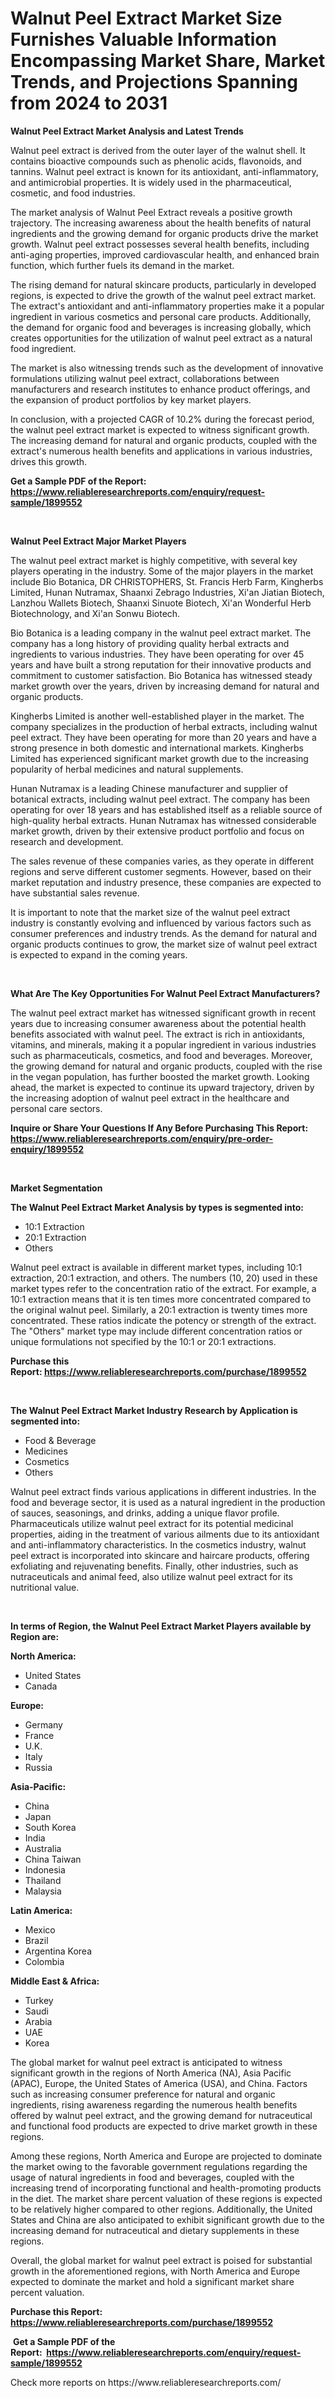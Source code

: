 <p><h1>Walnut Peel Extract Market Size Furnishes Valuable Information Encompassing Market Share, Market Trends, and Projections Spanning from 2024 to 2031</h1></p><p><strong>Walnut Peel Extract Market Analysis and Latest Trends</strong></p>
<p><p>Walnut peel extract is derived from the outer layer of the walnut shell. It contains bioactive compounds such as phenolic acids, flavonoids, and tannins. Walnut peel extract is known for its antioxidant, anti-inflammatory, and antimicrobial properties. It is widely used in the pharmaceutical, cosmetic, and food industries.</p><p>The market analysis of Walnut Peel Extract reveals a positive growth trajectory. The increasing awareness about the health benefits of natural ingredients and the growing demand for organic products drive the market growth. Walnut peel extract possesses several health benefits, including anti-aging properties, improved cardiovascular health, and enhanced brain function, which further fuels its demand in the market.</p><p>The rising demand for natural skincare products, particularly in developed regions, is expected to drive the growth of the walnut peel extract market. The extract's antioxidant and anti-inflammatory properties make it a popular ingredient in various cosmetics and personal care products. Additionally, the demand for organic food and beverages is increasing globally, which creates opportunities for the utilization of walnut peel extract as a natural food ingredient.</p><p>The market is also witnessing trends such as the development of innovative formulations utilizing walnut peel extract, collaborations between manufacturers and research institutes to enhance product offerings, and the expansion of product portfolios by key market players.</p><p>In conclusion, with a projected CAGR of 10.2% during the forecast period, the walnut peel extract market is expected to witness significant growth. The increasing demand for natural and organic products, coupled with the extract's numerous health benefits and applications in various industries, drives this growth.</p></p>
<p><strong>Get a Sample PDF of the Report:&nbsp; <a href="https://www.reliableresearchreports.com/enquiry/request-sample/1899552">https://www.reliableresearchreports.com/enquiry/request-sample/1899552</a></strong></p>
<p>&nbsp;</p>
<p><strong>Walnut Peel Extract Major Market Players</strong></p>
<p><p>The walnut peel extract market is highly competitive, with several key players operating in the industry. Some of the major players in the market include Bio Botanica, DR CHRISTOPHERS, St. Francis Herb Farm, Kingherbs Limited, Hunan Nutramax, Shaanxi Zebrago Industries, Xi'an Jiatian Biotech, Lanzhou Wallets Biotech, Shaanxi Sinuote Biotech, Xi'an Wonderful Herb Biotechnology, and Xi'an Sonwu Biotech.</p><p>Bio Botanica is a leading company in the walnut peel extract market. The company has a long history of providing quality herbal extracts and ingredients to various industries. They have been operating for over 45 years and have built a strong reputation for their innovative products and commitment to customer satisfaction. Bio Botanica has witnessed steady market growth over the years, driven by increasing demand for natural and organic products.</p><p>Kingherbs Limited is another well-established player in the market. The company specializes in the production of herbal extracts, including walnut peel extract. They have been operating for more than 20 years and have a strong presence in both domestic and international markets. Kingherbs Limited has experienced significant market growth due to the increasing popularity of herbal medicines and natural supplements.</p><p>Hunan Nutramax is a leading Chinese manufacturer and supplier of botanical extracts, including walnut peel extract. The company has been operating for over 18 years and has established itself as a reliable source of high-quality herbal extracts. Hunan Nutramax has witnessed considerable market growth, driven by their extensive product portfolio and focus on research and development.</p><p>The sales revenue of these companies varies, as they operate in different regions and serve different customer segments. However, based on their market reputation and industry presence, these companies are expected to have substantial sales revenue.</p><p>It is important to note that the market size of the walnut peel extract industry is constantly evolving and influenced by various factors such as consumer preferences and industry trends. As the demand for natural and organic products continues to grow, the market size of walnut peel extract is expected to expand in the coming years.</p></p>
<p>&nbsp;</p>
<p><strong>What Are The Key Opportunities For Walnut Peel Extract Manufacturers?</strong></p>
<p><p>The walnut peel extract market has witnessed significant growth in recent years due to increasing consumer awareness about the potential health benefits associated with walnut peel. The extract is rich in antioxidants, vitamins, and minerals, making it a popular ingredient in various industries such as pharmaceuticals, cosmetics, and food and beverages. Moreover, the growing demand for natural and organic products, coupled with the rise in the vegan population, has further boosted the market growth. Looking ahead, the market is expected to continue its upward trajectory, driven by the increasing adoption of walnut peel extract in the healthcare and personal care sectors.</p></p>
<p><strong>Inquire or Share Your Questions If Any Before Purchasing This Report: <a href="https://www.reliableresearchreports.com/enquiry/pre-order-enquiry/1899552">https://www.reliableresearchreports.com/enquiry/pre-order-enquiry/1899552</a></strong></p>
<p>&nbsp;</p>
<p><strong>Market Segmentation</strong></p>
<p><strong>The Walnut Peel Extract Market Analysis by types is segmented into:</strong></p>
<p><ul><li>10:1 Extraction</li><li>20:1 Extraction</li><li>Others</li></ul></p>
<p><p>Walnut peel extract is available in different market types, including 10:1 extraction, 20:1 extraction, and others. The numbers (10, 20) used in these market types refer to the concentration ratio of the extract. For example, a 10:1 extraction means that it is ten times more concentrated compared to the original walnut peel. Similarly, a 20:1 extraction is twenty times more concentrated. These ratios indicate the potency or strength of the extract. The "Others" market type may include different concentration ratios or unique formulations not specified by the 10:1 or 20:1 extractions.</p></p>
<p><strong>Purchase this Report:&nbsp;<a href="https://www.reliableresearchreports.com/purchase/1899552">https://www.reliableresearchreports.com/purchase/1899552</a></strong></p>
<p>&nbsp;</p>
<p><strong>The Walnut Peel Extract Market Industry Research by Application is segmented into:</strong></p>
<p><ul><li>Food & Beverage</li><li>Medicines</li><li>Cosmetics</li><li>Others</li></ul></p>
<p><p>Walnut peel extract finds various applications in different industries. In the food and beverage sector, it is used as a natural ingredient in the production of sauces, seasonings, and drinks, adding a unique flavor profile. Pharmaceuticals utilize walnut peel extract for its potential medicinal properties, aiding in the treatment of various ailments due to its antioxidant and anti-inflammatory characteristics. In the cosmetics industry, walnut peel extract is incorporated into skincare and haircare products, offering exfoliating and rejuvenating benefits. Finally, other industries, such as nutraceuticals and animal feed, also utilize walnut peel extract for its nutritional value.</p></p>
<p>&nbsp;</p>
<p><strong>In terms of Region, the Walnut Peel Extract Market Players available by Region are:</strong></p>
<p>
    <p> <strong> North America: </strong>
        <ul>
            <li>United States</li>
            <li>Canada</li>
        </ul>
        </p> 
    <p> <strong> Europe: </strong>
        <ul>
            <li>Germany</li>
            <li>France</li>
            <li>U.K.</li>
            <li>Italy</li>
            <li>Russia</li>
        </ul>
        </p> 
    <p> <strong> Asia-Pacific: </strong>
        <ul>
            <li>China</li>
            <li>Japan</li>
            <li>South Korea</li>
            <li>India</li>
            <li>Australia</li>
            <li>China Taiwan</li>
            <li>Indonesia</li>
            <li>Thailand</li>
            <li>Malaysia</li>
        </ul>
        </p> 
    <p> <strong> Latin America: </strong>
        <ul>
            <li>Mexico</li>
            <li>Brazil</li>
            <li>Argentina Korea</li>
            <li>Colombia</li>
        </ul>
        </p> 
    <p> <strong> Middle East & Africa: </strong>
        <ul>
            <li>Turkey</li>
            <li>Saudi</li>
            <li>Arabia</li>
            <li>UAE</li>
            <li>Korea</li>
        </ul>
    </p>
    </p>
<p><p>The global market for walnut peel extract is anticipated to witness significant growth in the regions of North America (NA), Asia Pacific (APAC), Europe, the United States of America (USA), and China. Factors such as increasing consumer preference for natural and organic ingredients, rising awareness regarding the numerous health benefits offered by walnut peel extract, and the growing demand for nutraceutical and functional food products are expected to drive market growth in these regions.</p><p>Among these regions, North America and Europe are projected to dominate the market owing to the favorable government regulations regarding the usage of natural ingredients in food and beverages, coupled with the increasing trend of incorporating functional and health-promoting products in the diet. The market share percent valuation of these regions is expected to be relatively higher compared to other regions. Additionally, the United States and China are also anticipated to exhibit significant growth due to the increasing demand for nutraceutical and dietary supplements in these regions.</p><p>Overall, the global market for walnut peel extract is poised for substantial growth in the aforementioned regions, with North America and Europe expected to dominate the market and hold a significant market share percent valuation.</p></p>
<p><strong>Purchase this Report: <a href="https://www.reliableresearchreports.com/purchase/1899552">https://www.reliableresearchreports.com/purchase/1899552</a></strong></p>
<p>&nbsp;<strong>Get a Sample PDF of the Report:&nbsp;&nbsp;<a href="https://www.reliableresearchreports.com/enquiry/request-sample/1899552">https://www.reliableresearchreports.com/enquiry/request-sample/1899552</a></strong></p>
<p><strong></strong></p>
<p>Check more reports on https://www.reliableresearchreports.com/</p>